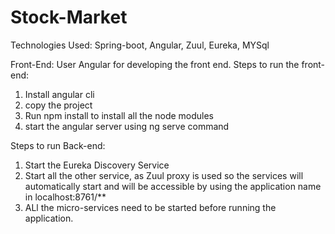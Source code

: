 # Stock-Market
Technologies Used:
Spring-boot, Angular, Zuul, Eureka, MYSql

Front-End:
User Angular for developing the front end.
Steps to run the front-end:

1. Install angular cli
2. copy the project
3. Run npm install to install all the node modules
4. start the angular server using ng serve command

Steps to run Back-end:

1. Start the Eureka Discovery Service
2. Start all the other service, as Zuul proxy is used so the services will automatically start and will be accessible by using the application name in localhost:8761/**
3. ALl the micro-services need to be started before running the application.
